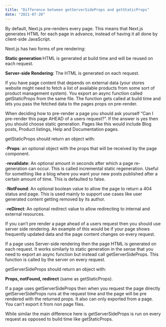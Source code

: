 ```yaml
---
title: "Difference between getServerSideProps and getStaticProps"
date: "2021-07-20"
---
```


By default, Next.js pre-renders every page. This means that Next.js generates HTML for each page in advance, instead of having it all done by client-side JavaScript.

Next.js has two forms of pre rendering:

**Static generation**:HTML is generated at build time and will be reused on each request. 

**Server-side Rendering**: The HTML is generated on each request. 

If you have page content that depends on external data (your stores website might need to fetch a list of available products from some sort of product management system). You export an async function called getStaticProps from the same file. The function gets called at build time and lets you pass the fetched data to the pages props on pre-render. 

When deciding how to pre-render a page you should ask yourself “Can I pre-render this page AHEAD of a users request?”.  If the answer is yes then you should choose static generation. Pages like this would include Blog posts, Product listings, Help and Documentation pages. 

getStaticProps should return an object with:

-**Props**: an optional object with the props that will be received by the page component.

-**revalidate**: An optional amount in seconds after which a page re-generation can occur. This is called incremental static regeneration. Useful for something like a blog where you want your new posts published after a certain amount of time. This is defaulted to false. 

-**NotFound**: An optional boolean value to allow the page to return a 404 status and page. This is used mainly to support use cases like user generated content getting removed by its author. 

-**reDirect**: An optional redirect value to allow redirecting to internal and external resources.


If you can’t pre render a page ahead of a users request then you should use server side rendering. An example of this would be if your page shows frequently updated data and the page content changes on every request. 

If a page uses Server-side rendering then the page HTML is generated on each request. It works similarly to static generation in the sense that you need to export an async function but instead call getServerSideProps. This function is called by the server on every request. 

getServerSideProps should return an object with:

**Props, notFound, redirect** (same as getStaticProps).

If a page uses getServerSideProps then when you request the page directly getServerSideProps runs at the request time and the page will be pre rendered with the returned props. It also can only exported from a page. You can’t export it from non page files. 

While similar the main difference here is getServerSideProps is run on every request as opposed to build time like getStaticProps. 
